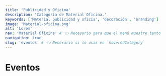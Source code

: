 ```yaml
---
title: 'Publicidad y Oficina'
description: 'Categoría de Material Oficina.'
keywords: ['Material publicidad y oficia', 'decoración', 'branding']
image: 'Material-oficina.png'
alt: 'Lorem'
nav: 'Material Oficina' # 👈 Necesario para que el menú muestre texto
navigation: true
slug: 'eventos' # 👈 Necesario si lo usas en `hoveredCategory`
---
```


# Eventos
